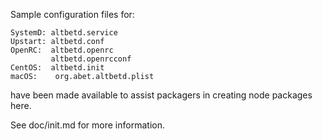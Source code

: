 Sample configuration files for:
```
SystemD: altbetd.service
Upstart: altbetd.conf
OpenRC:  altbetd.openrc
         altbetd.openrcconf
CentOS:  altbetd.init
macOS:    org.abet.altbetd.plist
```
have been made available to assist packagers in creating node packages here.

See doc/init.md for more information.
